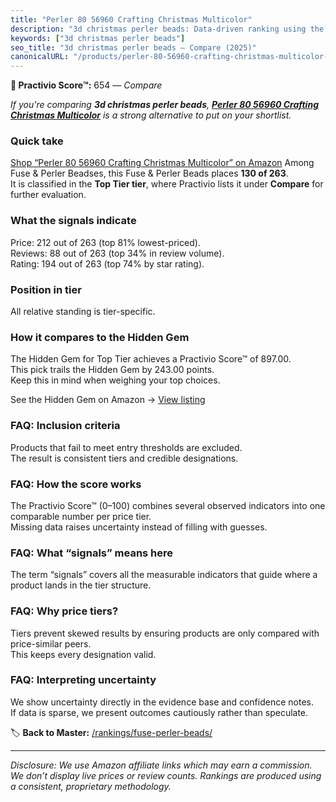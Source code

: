```yaml
---
title: "Perler 80 56960 Crafting Christmas Multicolor"
description: "3d christmas perler beads: Data-driven ranking using the Practivio Score™. Positioned by quality, value, demand, findability, momentum."
keywords: ["3d christmas perler beads"]
seo_title: "3d christmas perler beads — Compare (2025)"
canonicalURL: "/products/perler-80-56960-crafting-christmas-multicolor-B0BLHY42LT/"
---
```


**🛒 Practivio Score™:** 654 — _Compare_


*If you're comparing **3d christmas perler beads**, **[Perler 80 56960 Crafting Christmas Multicolor](https://www.amazon.com/dp/B0BLHY42LT?tag=practivio-20)** is a strong alternative to put on your shortlist.*
### Quick take
[Shop “Perler 80 56960 Crafting Christmas Multicolor” on Amazon](https://www.amazon.com/dp/B0BLHY42LT?tag=practivio-20)
Among Fuse & Perler Beadses, this Fuse & Perler Beads places **130 of 263**.  
It is classified in the **Top Tier tier**, where Practivio lists it under **Compare** for further evaluation.

### What the signals indicate
Price: 212 out of 263 (top 81% lowest-priced).  
Reviews: 88 out of 263 (top 34% in review volume).  
Rating: 194 out of 263 (top 74% by star rating).  

### Position in tier
All relative standing is tier-specific.

### How it compares to the Hidden Gem
The Hidden Gem for Top Tier achieves a Practivio Score™ of 897.00.  
This pick trails the Hidden Gem by 243.00 points.  
Keep this in mind when weighing your top choices.  

See the Hidden Gem on Amazon → [View listing](https://www.amazon.com/dp/B000ZDME7Y?tag=practivio-20)

### FAQ: Inclusion criteria
Products that fail to meet entry thresholds are excluded.  
The result is consistent tiers and credible designations.

### FAQ: How the score works
The Practivio Score™ (0–100) combines several observed indicators into one comparable number per price tier.  
Missing data raises uncertainty instead of filling with guesses.

### FAQ: What “signals” means here
The term “signals” covers all the measurable indicators that guide where a product lands in the tier structure.

### FAQ: Why price tiers?
Tiers prevent skewed results by ensuring products are only compared with price-similar peers.  
This keeps every designation valid.

### FAQ: Interpreting uncertainty
We show uncertainty directly in the evidence base and confidence notes.  
If data is sparse, we present outcomes cautiously rather than speculate.

<!-- Missing template for Compare/CompareWithinPriceClass -->


🏷️ **Back to Master:** [/rankings/fuse-perler-beads/](/rankings/fuse-perler-beads/)

---
_Disclosure: We use Amazon affiliate links which may earn a commission. We don’t display live prices or review counts. Rankings are produced using a consistent, proprietary methodology._
